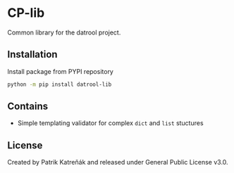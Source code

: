 # CP-lib

Common library for the datrool project.


## Installation

Install package from PYPI repository
```sh
python -m pip install datrool-lib
```

## Contains
- Simple templating validator for complex `dict` and `list` stuctures

## License

Created by Patrik Katreňák and released under General Public License v3.0.
